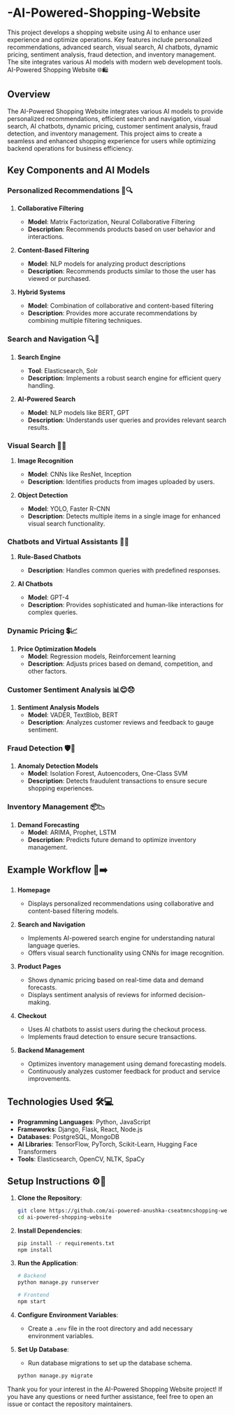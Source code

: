 # -AI-Powered-Shopping-Website
This project develops a shopping website using AI to enhance user experience and optimize operations. Key features include personalized recommendations, advanced search, visual search, AI chatbots, dynamic pricing, sentiment analysis, fraud detection, and inventory management. The site integrates various AI models with modern web development tools.
AI-Powered Shopping Website 🌐🛍️

## Overview
The AI-Powered Shopping Website integrates various AI models to provide personalized recommendations, efficient search and navigation, visual search, AI chatbots, dynamic pricing, customer sentiment analysis, fraud detection, and inventory management. This project aims to create a seamless and enhanced shopping experience for users while optimizing backend operations for business efficiency.

## Key Components and AI Models

### Personalized Recommendations 🛒🔍
1. **Collaborative Filtering**
   - **Model**: Matrix Factorization, Neural Collaborative Filtering
   - **Description**: Recommends products based on user behavior and interactions.

2. **Content-Based Filtering**
   - **Model**: NLP models for analyzing product descriptions
   - **Description**: Recommends products similar to those the user has viewed or purchased.

3. **Hybrid Systems**
   - **Model**: Combination of collaborative and content-based filtering
   - **Description**: Provides more accurate recommendations by combining multiple filtering techniques.

### Search and Navigation 🔍🧭
1. **Search Engine**
   - **Tool**: Elasticsearch, Solr
   - **Description**: Implements a robust search engine for efficient query handling.

2. **AI-Powered Search**
   - **Model**: NLP models like BERT, GPT
   - **Description**: Understands user queries and provides relevant search results.

### Visual Search 📸🔎
1. **Image Recognition**
   - **Model**: CNNs like ResNet, Inception
   - **Description**: Identifies products from images uploaded by users.

2. **Object Detection**
   - **Model**: YOLO, Faster R-CNN
   - **Description**: Detects multiple items in a single image for enhanced visual search functionality.

### Chatbots and Virtual Assistants 🤖💬
1. **Rule-Based Chatbots**
   - **Description**: Handles common queries with predefined responses.

2. **AI Chatbots**
   - **Model**: GPT-4
   - **Description**: Provides sophisticated and human-like interactions for complex queries.

### Dynamic Pricing 💲📈
1. **Price Optimization Models**
   - **Model**: Regression models, Reinforcement learning
   - **Description**: Adjusts prices based on demand, competition, and other factors.

### Customer Sentiment Analysis 📊😊😞
1. **Sentiment Analysis Models**
   - **Model**: VADER, TextBlob, BERT
   - **Description**: Analyzes customer reviews and feedback to gauge sentiment.

### Fraud Detection 🛡️🚨
1. **Anomaly Detection Models**
   - **Model**: Isolation Forest, Autoencoders, One-Class SVM
   - **Description**: Detects fraudulent transactions to ensure secure shopping experiences.

### Inventory Management 📦📉
1. **Demand Forecasting**
   - **Model**: ARIMA, Prophet, LSTM
   - **Description**: Predicts future demand to optimize inventory management.

## Example Workflow 📝➡️
1. **Homepage**
   - Displays personalized recommendations using collaborative and content-based filtering models.

2. **Search and Navigation**
   - Implements AI-powered search engine for understanding natural language queries.
   - Offers visual search functionality using CNNs for image recognition.

3. **Product Pages**
   - Shows dynamic pricing based on real-time data and demand forecasts.
   - Displays sentiment analysis of reviews for informed decision-making.

4. **Checkout**
   - Uses AI chatbots to assist users during the checkout process.
   - Implements fraud detection to ensure secure transactions.

5. **Backend Management**
   - Optimizes inventory management using demand forecasting models.
   - Continuously analyzes customer feedback for product and service improvements.

## Technologies Used 🛠️💻
- **Programming Languages**: Python, JavaScript
- **Frameworks**: Django, Flask, React, Node.js
- **Databases**: PostgreSQL, MongoDB
- **AI Libraries**: TensorFlow, PyTorch, Scikit-Learn, Hugging Face Transformers
- **Tools**: Elasticsearch, OpenCV, NLTK, SpaCy

## Setup Instructions ⚙️🚀
1. **Clone the Repository**:
    ```bash
    git clone https://github.com/ai-powered-anushka-cseatmncshopping-website.git
    cd ai-powered-shopping-website
    ```

2. **Install Dependencies**:
    ```bash
    pip install -r requirements.txt
    npm install
    ```

3. **Run the Application**:
    ```bash
    # Backend
    python manage.py runserver

    # Frontend
    npm start
    ```

4. **Configure Environment Variables**:
   - Create a `.env` file in the root directory and add necessary environment variables.

5. **Set Up Database**:
    - Run database migrations to set up the database schema.
    ```bash
    python manage.py migrate
    ```

Thank you for your interest in the AI-Powered Shopping Website project! If you have any questions or need further assistance, feel free to open an issue or contact the repository maintainers.
